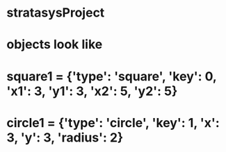 # stratasysProject
# objects look like
# square1 = {'type': 'square', 'key': 0, 'x1': 3, 'y1': 3, 'x2': 5, 'y2': 5}
# circle1 = {'type': 'circle', 'key': 1, 'x': 3, 'y': 3, 'radius': 2}